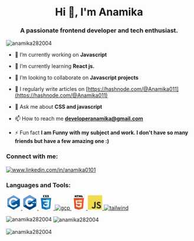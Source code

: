 <h1 align="center">Hi 👋, I'm Anamika</h1>
<h3 align="center">A passionate frontend developer and tech enthusiast.</h3>

<p align="left"> <img src="https://komarev.com/ghpvc/?username=anamika282004&label=Profile%20views&color=0e75b6&style=flat" alt="anamika282004" /> </p>

- 🔭 I’m currently working on **Javascript**

- 🌱 I’m currently learning **React js.**

- 👯 I’m looking to collaborate on **Javascript projects**

- 📝 I regularly write articles on [https://hashnode.com/@Anamika011](https://hashnode.com/@Anamika011)

- 💬 Ask me about **CSS and javascript**

- 📫 How to reach me **developeranamika@gmail.com**

- ⚡ Fun fact **I am Funny with my subject and work. I don't have so many friends but have a few amazing one :)**

<h3 align="left">Connect with me:</h3>
<p align="left">
<a href="https://www.linkedin.com/in/anamika0101/" target="blank"><img align="center" src="https://raw.githubusercontent.com/rahuldkjain/github-profile-readme-generator/master/src/images/icons/Social/linked-in-alt.svg" alt="www.linkedin.com/in/anamika0101" height="30" width="40" /></a>
</p>

<h3 align="left">Languages and Tools:</h3>
<p align="left"> <a href="https://www.cprogramming.com/" target="_blank" rel="noreferrer"> <img src="https://raw.githubusercontent.com/devicons/devicon/master/icons/c/c-original.svg" alt="c" width="40" height="40"/> </a> <a href="https://www.w3schools.com/cpp/" target="_blank" rel="noreferrer"> <img src="https://raw.githubusercontent.com/devicons/devicon/master/icons/cplusplus/cplusplus-original.svg" alt="cplusplus" width="40" height="40"/> </a> <a href="https://www.w3schools.com/css/" target="_blank" rel="noreferrer"> <img src="https://raw.githubusercontent.com/devicons/devicon/master/icons/css3/css3-original-wordmark.svg" alt="css3" width="40" height="40"/> </a> <a href="https://cloud.google.com" target="_blank" rel="noreferrer"> <img src="https://www.vectorlogo.zone/logos/google_cloud/google_cloud-icon.svg" alt="gcp" width="40" height="40"/> </a> <a href="https://www.w3.org/html/" target="_blank" rel="noreferrer"> <img src="https://raw.githubusercontent.com/devicons/devicon/master/icons/html5/html5-original-wordmark.svg" alt="html5" width="40" height="40"/> </a> <a href="https://developer.mozilla.org/en-US/docs/Web/JavaScript" target="_blank" rel="noreferrer"> <img src="https://raw.githubusercontent.com/devicons/devicon/master/icons/javascript/javascript-original.svg" alt="javascript" width="40" height="40"/> </a> <a href="https://tailwindcss.com/" target="_blank" rel="noreferrer"> <img src="https://www.vectorlogo.zone/logos/tailwindcss/tailwindcss-icon.svg" alt="tailwind" width="40" height="40"/> </a> </p>

<p><img align="left" src="https://github-readme-stats.vercel.app/api/top-langs?username=anamika282004&show_icons=true&locale=en&layout=compact" alt="anamika282004" /></p>

<p>&nbsp;<img align="center" src="https://github-readme-stats.vercel.app/api?username=anamika282004&show_icons=true&locale=en" alt="anamika282004" /></p>

<p><img align="center" src="https://github-readme-streak-stats.herokuapp.com/?user=anamika282004&" alt="anamika282004" /></p>
